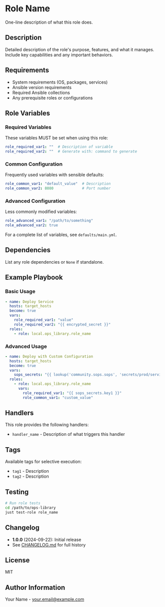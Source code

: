 # Role Name

One-line description of what this role does.

## Description

Detailed description of the role's purpose, features, and what it manages. Include key capabilities and any important behaviors.

## Requirements

- System requirements (OS, packages, services)
- Ansible version requirements
- Required Ansible collections
- Any prerequisite roles or configurations

## Role Variables

### Required Variables

These variables MUST be set when using this role:

```yaml
role_required_var1: ""  # Description of variable
role_required_var2: ""  # Generate with: command to generate
```

### Common Configuration

Frequently used variables with sensible defaults:

```yaml
role_common_var1: "default_value"  # Description
role_common_var2: 8080             # Port number
```

### Advanced Configuration

Less commonly modified variables:

```yaml
role_advanced_var1: "/path/to/something"
role_advanced_var2: true
```

For a complete list of variables, see `defaults/main.yml`.

## Dependencies

List any role dependencies or `None` if standalone.

## Example Playbook

### Basic Usage

```yaml
- name: Deploy Service
  hosts: target_hosts
  become: true
  vars:
    role_required_var1: "value"
    role_required_var2: "{{ encrypted_secret }}"
  roles:
    - role: local.ops_library.role_name
```

### Advanced Usage

```yaml
- name: Deploy with Custom Configuration
  hosts: target_hosts
  become: true
  vars:
    sops_secrets: "{{ lookup('community.sops.sops', 'secrets/prod/service.yml') | from_yaml }}"
  roles:
    - role: local.ops_library.role_name
      vars:
        role_required_var1: "{{ sops_secrets.key1 }}"
        role_common_var1: "custom_value"
```

## Handlers

This role provides the following handlers:

- `handler_name` - Description of what triggers this handler

## Tags

Available tags for selective execution:

- `tag1` - Description
- `tag2` - Description

## Testing

```bash
# Run role tests
cd /path/to/ops-library
just test-role role_name
```

## Changelog

- **1.0.0** (2024-09-22): Initial release
- See [CHANGELOG.md](../../CHANGELOG.md) for full history

## License

MIT

## Author Information

Your Name - your.email@example.com